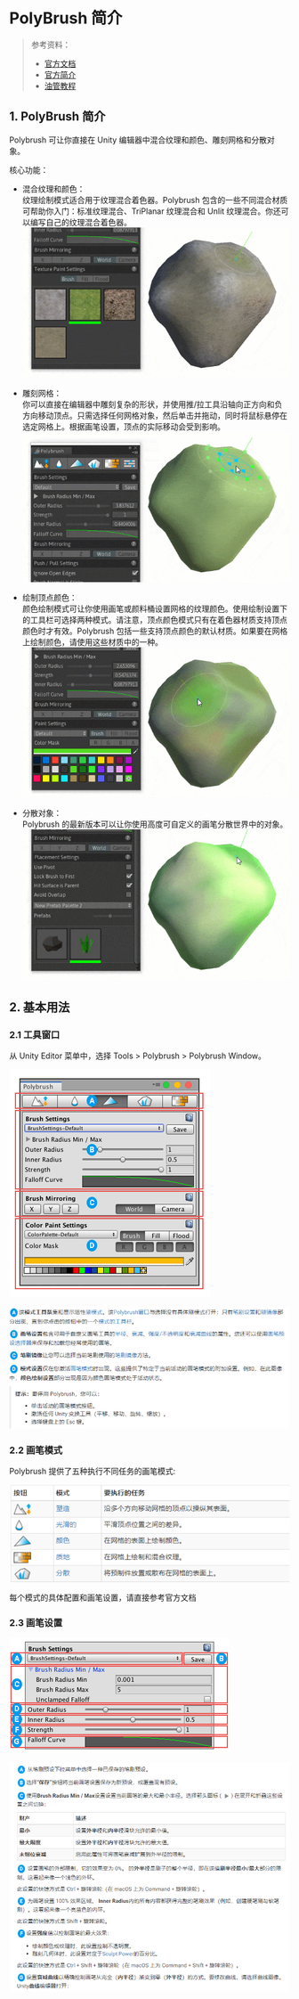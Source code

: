 # PolyBrush 简介

> 参考资料：
>
> - [官方文档](https://docs.unity3d.com/Packages/com.unity.polybrush@1.1/manual/index.html)
> - [官方简介](https://unity.com/cn/features/polybrush)
> - [油管教程](https://www.youtube.com/watch?v=JQyntL-Z5bM)

## 1. PolyBrush 简介

Polybrush 可让你直接在 Unity 编辑器中混合纹理和颜色、雕刻网格和分散对象。

核心功能：

- 混合纹理和颜色：  
   纹理绘制模式适合用于纹理混合着色器。Polybrush 包含的一些不同混合材质可帮助你入门：标准纹理混合、TriPlanar 纹理混合和 Unlit 纹理混合。你还可以编写自己的纹理混合着色器。
  ![](../../imgs/Polybrush-GIF-Texture.gif)

- 雕刻网格：  
   你可以直接在编辑器中雕刻复杂的形状，并使用推/拉工具沿轴向正方向和负方向移动顶点。只需选择任何网格对象，然后单击并拖动，同时将鼠标悬停在选定网格上。根据画笔设置，顶点的实际移动会受到影响。
  ![](../../imgs/Polybrush-GIF-Sculpt.gif)

- 绘制顶点颜色：  
   颜色绘制模式可让你使用画笔或颜料桶设置网格的纹理颜色。使用绘制设置下的工具栏可选择两种模式。请注意，顶点颜色模式只有在着色器材质支持顶点颜色时才有效。Polybrush 包括一些支持顶点颜色的默认材质。如果要在网格上绘制颜色，请使用这些材质中的一种。
  ![](../../imgs/Polybrush-GIF-Color.gif)

- 分散对象：  
   Polybrush 的最新版本可以让你使用高度可自定义的画笔分散世界中的对象。
  ![](../../imgs/Polybrush-GIF-Scatter.gif)

## 2. 基本用法

### 2.1 工具窗口

从 Unity Editor 菜单中，选择 Tools > Polybrush > Polybrush Window。

![](../../imgs/PolybrushPanel_Off_WithLetters.png)

![](../../imgs/polybrush-win.png)

### 2.2 画笔模式

Polybrush 提供了五种执行不同任务的画笔模式:

![](../../imgs/polybrush_brushMode.png)

每个模式的具体配置和画笔设置，请直接参考官方文档

### 2.3 画笔设置

![](../../imgs/PolybrushPanel_BrushSettings_WithLetters.png)

![](../../imgs/polybrush-1.png)
